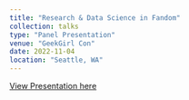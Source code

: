 ```yaml
---
title: "Research & Data Science in Fandom"
collection: talks
type: "Panel Presentation"
venue: "GeekGirl Con"
date: 2022-11-04
location: "Seattle, WA"
---
```


[View Presentation here](https://docs.google.com/presentation/d/1EuXaPHBvigA4bTkMr84jGGLoY0vGplYW_N49CyPUWTg/edit?usp=sharing)

